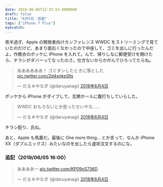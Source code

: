 ```yaml
---
date: 2018-06-05T12:33:53.0000000
draft: false
title: "6月5日：悲劇"
tags: ["iPhone 7 Plus"]
eyecatch: 
---
```

<p>夜半過ぎ、Apple の開発者向けカンファレンス WWDC をストリーミングで見ていたのだけど、あまり面白くなかったので中座して、ゴミを出しに行ったんだよ。作務衣のポッケに iPhone を入れて。んで、帰りしなに郵便受けを開けたら、チラシがダバーってなったのさ。仕方ないからかがんでひろってたらね。</p><p><blockquote class="twitter-tweet" data-lang="ja"><p lang="ja" dir="ltr">ああああああ！ ゴミダシしたときに落とした <a href="https://t.co/2d4xnkpSfq">pic.twitter.com/2d4xnkpSfq</a></p>&mdash; だる☆やなぎ (@daruyanagi) <a href="https://twitter.com/daruyanagi/status/1003705201151209472?ref_src=twsrc%5Etfw">2018年6月4日</a></blockquote><script async src="https://platform.twitter.com/widgets.js" charset="utf-8"></script></p><p>ポッケから iPhone がダイブして、玄関ホールに腹打ちしていらした。</p><p><blockquote class="twitter-tweet" data-lang="ja"><p lang="ja" dir="ltr">WWDC おもろないとか思ったせいやな……</p>&mdash; だる☆やなぎ (@daruyanagi) <a href="https://twitter.com/daruyanagi/status/1003705391375454208?ref_src=twsrc%5Etfw">2018年6月4日</a></blockquote><script async src="https://platform.twitter.com/widgets.js" charset="utf-8"></script></p><p>チラシ配り、氏ね。</p><p>あと、Apple も馬鹿だ。最後に One more thing... とか言って、なんか iPhone XX（ダブルエックス）みたいなのを出したら速攻注文するのにな。</p>

<div class="section">
<h3>追記（2019/06/05 16:00）</h3>
<p><blockquote class="twitter-tweet" data-lang="ja"><p lang="ja" dir="ltr">ああああー <a href="https://t.co/KP09xS736D">pic.twitter.com/KP09xS736D</a></p>&mdash; だる☆やなぎ (@daruyanagi) <a href="https://twitter.com/daruyanagi/status/1003705937885089792?ref_src=twsrc%5Etfw">2018年6月4日</a></blockquote><script async src="https://platform.twitter.com/widgets.js" charset="utf-8"></script></p>

</div>